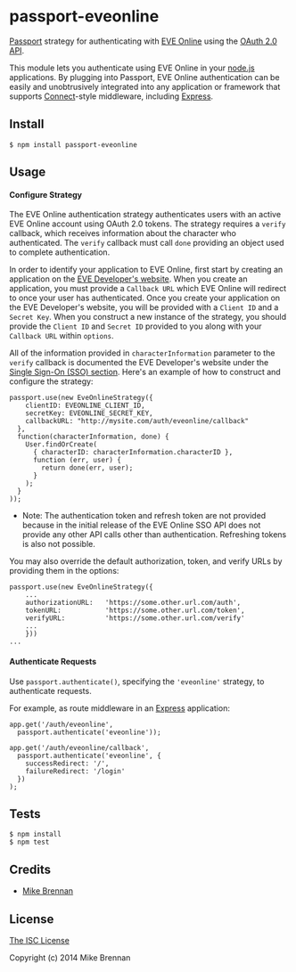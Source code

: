 passport-eveonline
==================

[Passport](http://passportjs.org/) strategy for authenticating with
[EVE Online](http://www.eveonline.com/) using the
[OAuth 2.0 API](http://oauth.net/2/).

This module lets you authenticate using EVE Online in your
[node.js](http://nodejs.org/) applications. By plugging into Passport,
EVE Online authentication can be easily and unobtrusively integrated into any
application or framework that supports
[Connect](http://www.senchalabs.org/connect/)-style middleware, including
[Express](http://expressjs.com/).

Install
-------

    $ npm install passport-eveonline

Usage
-----

#### Configure Strategy

The EVE Online authentication strategy authenticates users with an active
EVE Online account using OAuth 2.0 tokens. The strategy requires a `verify`
callback, which receives information about the character who authenticated.
The `verify` callback must call `done` providing an object used to complete
authentication.

In order to identify your application to EVE Online, first start by creating
an application on the
[EVE Developer's website](https://developers.testeveonline.com/applications).
When you create an application, you must provide a `Callback URL` which EVE
Online will redirect to once your user has authenticated.
Once you create your application on the EVE Developer's website, you will be
provided with a `Client ID` and a `Secret Key`.  When you construct a new
instance of the strategy, you should provide the `Client ID` and `Secret ID`
provided to you along with your `Callback URL` within `options`.

All of the information provided in `characterInformation` parameter to the
`verify` callback is documented the EVE Developer's website under the
[Single Sign-On (SSO) section](https://developers.testeveonline.com/resource/single-sign-on).
Here's an example of how to construct and configure the strategy:

    passport.use(new EveOnlineStrategy({
        clientID: EVEONLINE_CLIENT_ID,
        secretKey: EVEONLINE_SECRET_KEY,
        callbackURL: "http://mysite.com/auth/eveonline/callback"
      },
      function(characterInformation, done) {
        User.findOrCreate(
          { characterID: characterInformation.characterID },
          function (err, user) {
            return done(err, user);
          }
        );
      }
    ));

- Note:  The authentication token and refresh token are not provided because in
the initial release of the EVE Online SSO API does not provide any other API
calls other than authentication.  Refreshing tokens is also not possible.

You may also override the default authorization, token, and verify URLs by
providing them in the options:

    passport.use(new EveOnlineStrategy({
        ...
        authorizationURL:   'https://some.other.url.com/auth',
        tokenURL:           'https://some.other.url.com/token',
        verifyURL:          'https://some.other.url.com/verify'
        ...
        }))
    ...

#### Authenticate Requests

Use `passport.authenticate()`, specifying the `'eveonline'` strategy, to
authenticate requests.

For example, as route middleware in an [Express](http://expressjs.com/)
application:

    app.get('/auth/eveonline',
      passport.authenticate('eveonline'));

    app.get('/auth/eveonline/callback',
      passport.authenticate('eveonline', {
        successRedirect: '/',
        failureRedirect: '/login'
      })
    );

## Tests

    $ npm install
    $ npm test

## Credits

  - [Mike Brennan](http://github.com/mbrennan)

## License

[The ISC License](http://en.wikipedia.org/wiki/ISC_license)

Copyright (c) 2014 Mike Brennan
